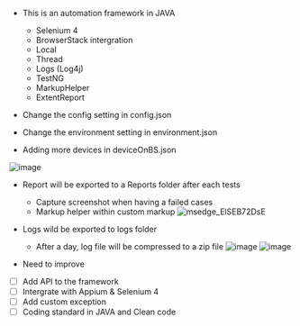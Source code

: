 - This is an automation framework in JAVA 
  + Selenium 4
  + BrowserStack intergration
  + Local
  + Thread
  + Logs (Log4j)
  + TestNG
  + MarkupHelper
  + ExtentReport

- Change the config setting in config.json
- Change the environment setting in environment.json
- Adding more devices in deviceOnBS.json
  
![image](https://github.com/labaxibum/Java-selenium-fw/assets/47781346/7ee31f72-7f7b-4236-82c8-7204facb4b62)

- Report will be exported to a Reports folder after each tests
  + Capture screenshot when having a failed cases
  + Markup helper within custom markup
![msedge_ElSEB72DsE](https://github.com/labaxibum/Java-selenium-fw/assets/47781346/3eb94ee8-bb8c-42c4-8777-c9aa0803ef62)

- Logs wild be exported to logs folder
  + After a day, log file will be compressed to a zip file
![image](https://github.com/labaxibum/Java-selenium-fw/assets/47781346/22546f6e-7f6c-4b0b-803c-18d867c87886)
![image](https://github.com/labaxibum/Java-selenium-fw/assets/47781346/2d5cc7c5-c75f-4998-bfe1-f7d0a7699032)

- Need to improve
- [ ] Add API to the framework
- [ ] Intergrate with Appium & Selenium 4
- [ ] Add custom exception
- [ ] Coding standard in JAVA and Clean code
